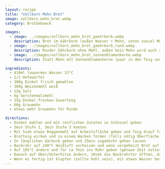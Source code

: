 ```yaml
---
layout: recipe
title: "Vollkorn Mohn Brot"
image: vollkorn_mohn_brot.webp
category: BrotGebaeck

images:
  - image: ../images/vollkorn_mohn_brot_gaehrkorb.webp
    description: Brot im Gährkorb (außen Wasser + Mohn, unten zuviel Mehl in Korb)
  - image: ../images/vollkorn_mohn_brot_gaehrkorb_rund.webp
    description: Runder Gährkorb ohne Mehl, außen kein Mohn wird auch sehr gut. Außen Mohn ist aber besser
  - image: ../images/vollkorn_mohn_brot_sonnenblumenkerne.webp
    description: Statt Mohn mit Sonnenblumenkerne (paar in den Teig und viele außen)

ingredients:
  - 410ml lauwarmes Wasser 32°C
  - 1/2 Hefewürfel
  - 300g Dinkel frisch gemahlen
  - 300g Weizenmehl weiß
  - 12g Salz
  - 6g Gerstenmalzmehl
  - 15g Dinkel-Trocken-Sauerteig
  - 60g Graumohn
  - etwas mehr Graumohn für Rinde

directions:
  - Dinkel mahlen und mit restlichen Zutaten in Schüssel geben
  - 3min Stufe 2, 3min Stufe 3 kneten
  - Mit Sieb etwas Roggenmehl auf Arbeitsfläche geben und Teig drauf fallen lassen, rundherum einmehlen und zugedeckt 30m gehen lassen
  - Brotteig wirken und zu einem Wecken formen (falls nötig Oberfläche etwas befeuchten) und in Mohn wälzen sodass das Brot rundherum komplett mit Mohn bedeckt ist
  - In länglichen Gärkorb geben und 25min zugedeckt gehen lassen
  - Backrohr auf 240°C Heißluft vorheizen und wenn vorgeheizt Brot auf Gitter mit Backpapier kippen (optional vorher mit Messer länglich einschneiden)
  - Auf 185°C ändern und für ca 7min ins Rohr geben (genaue Zeit notieren bzw 180 probieren weil 185 etwas zu heiß war)
  - Danach auf Ober/Unterhitze ändern, 10sek die Backrohrtür öffnen, danach schließen und 45min weiterbacken (nach halber Zeit schauen ob es eh nicht zu dunkel wird, sonst Temperatur auf 170 reduzieren und evtl kurz Backrohrtür öffnen)
  - Wenn es fertig ist klopfen (sollte hohl sein), mit etwas Wasser besprühen und auf Gitter auskühlen lassen
---
```

